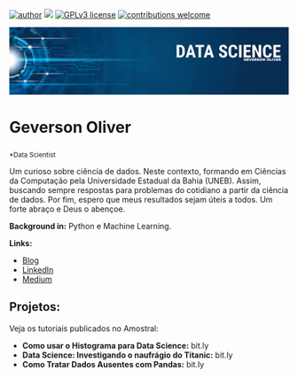 [![author](https://img.shields.io/badge/author-oliver-red.svg)](https://www.linkedin.com/in/geverson-oliveira-650495270/) [![](https://img.shields.io/badge/python-3.7+-blue.svg)](https://www.python.org/downloads/release/python-365/) [![GPLv3 license](https://img.shields.io/badge/License-GPLv3-blue.svg)](http://perso.crans.org/besson/LICENSE.html) [![contributions welcome](https://img.shields.io/badge/contributions-welcome-brightgreen.svg?style=flat)](https://github.com/carlosfab/data_science/issues)

<p align="center">
  <img src="Logo_DataScience_OL.png" >
</p>

# Geverson Oliver
<sub>*Data Scientist</sub>

Um curioso sobre ciência de dados. Neste contexto, formando em Ciências da Computação pela Universidade Estadual da Bahia (UNEB). Assim, buscando sempre respostas para problemas do cotidiano a partir da ciência de dados. Por fim, espero que meus resultados sejam úteis a todos. Um forte abraço e Deus o abençoe.

**Background in:** Python e Machine Learning.

**Links:**
* [Blog](https://oliverept.wixsite.com/amostral)
* [LinkedIn](https://www.linkedin.com/in/geverson-oliveira-650495270/)
* [Medium](https://medium.com/@oliverept/)


## Projetos:
Veja os tutoriais publicados no Amostral:

* **Como usar o Histograma para Data Science:** bit.ly
* **Data Science: Investigando o naufrágio do Titanic:** bit.ly
* **Como Tratar Dados Ausentes com Pandas:** bit.ly
